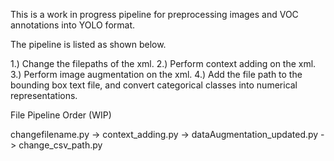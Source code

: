 This is a work in progress pipeline for preprocessing images and VOC annotations into YOLO format.

The pipeline is listed as shown below.

1.) Change the filepaths of the xml.
2.) Perform context adding on the xml.
3.) Perform image augmentation on the xml.
4.) Add the file path to the bounding box text file, and convert categorical classes into numerical representations. 

File Pipeline Order (WIP)

changefilename.py -> context_adding.py -> dataAugmentation_updated.py -> change_csv_path.py
